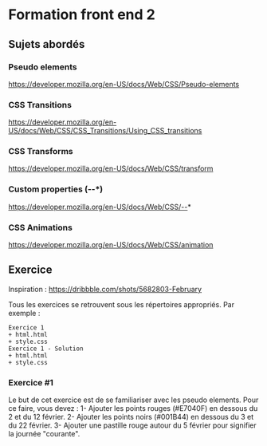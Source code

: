 # Formation front end 2

## Sujets abordés

### Pseudo elements
https://developer.mozilla.org/en-US/docs/Web/CSS/Pseudo-elements

### CSS Transitions
https://developer.mozilla.org/en-US/docs/Web/CSS/CSS_Transitions/Using_CSS_transitions

### CSS Transforms
https://developer.mozilla.org/en-US/docs/Web/CSS/transform

### Custom properties (--*)
https://developer.mozilla.org/en-US/docs/Web/CSS/--*

### CSS Animations
https://developer.mozilla.org/en-US/docs/Web/CSS/animation


## Exercice
Inspiration : https://dribbble.com/shots/5682803-February

Tous les exercices se retrouvent sous les répertoires appropriés. Par exemple :
```
Exercice 1
+ html.html
+ style.css
Exercice 1 - Solution
+ html.html
+ style.css
```

### Exercice #1
Le but de cet exercice est de se familiariser avec les pseudo elements. Pour ce faire, vous devez :
1- Ajouter les points rouges (#E7040F) en dessous du 2 et du 12 février.
2- Ajouter les points noirs (#001B44) en dessous du 3 et du 22 février.
3- Ajouter une pastille rouge autour du 5 février pour signifier la journée "courante".
